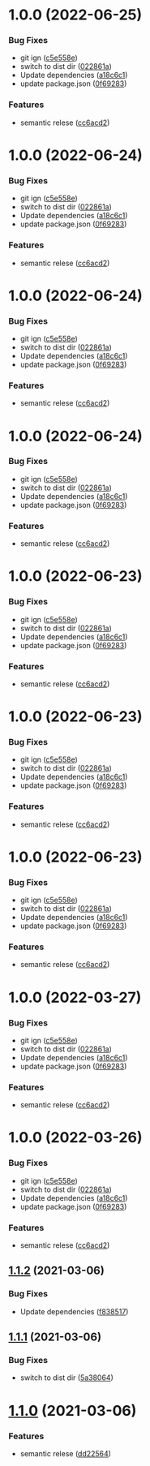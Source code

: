 # 1.0.0 (2022-06-25)


### Bug Fixes

* git ign ([c5e558e](https://github.com/awibox/react-promise-loader/commit/c5e558e03e8b8a3a4f10f2f17c9c46514cb0a899))
* switch to dist dir ([022861a](https://github.com/awibox/react-promise-loader/commit/022861ac08423330378fee4ddc6fa7e414bd575c))
* Update dependencies ([a18c6c1](https://github.com/awibox/react-promise-loader/commit/a18c6c1781ce8bf1b8d40129f595de75d111da5d))
* update package.json ([0f69283](https://github.com/awibox/react-promise-loader/commit/0f69283f9fa56d96476fec67705aca9ec858e927))


### Features

* semantic relese ([cc6acd2](https://github.com/awibox/react-promise-loader/commit/cc6acd215beb604e3c899267d7d9274fe9e9d399))

# 1.0.0 (2022-06-24)


### Bug Fixes

* git ign ([c5e558e](https://github.com/awibox/react-promise-loader/commit/c5e558e03e8b8a3a4f10f2f17c9c46514cb0a899))
* switch to dist dir ([022861a](https://github.com/awibox/react-promise-loader/commit/022861ac08423330378fee4ddc6fa7e414bd575c))
* Update dependencies ([a18c6c1](https://github.com/awibox/react-promise-loader/commit/a18c6c1781ce8bf1b8d40129f595de75d111da5d))
* update package.json ([0f69283](https://github.com/awibox/react-promise-loader/commit/0f69283f9fa56d96476fec67705aca9ec858e927))


### Features

* semantic relese ([cc6acd2](https://github.com/awibox/react-promise-loader/commit/cc6acd215beb604e3c899267d7d9274fe9e9d399))

# 1.0.0 (2022-06-24)


### Bug Fixes

* git ign ([c5e558e](https://github.com/awibox/react-promise-loader/commit/c5e558e03e8b8a3a4f10f2f17c9c46514cb0a899))
* switch to dist dir ([022861a](https://github.com/awibox/react-promise-loader/commit/022861ac08423330378fee4ddc6fa7e414bd575c))
* Update dependencies ([a18c6c1](https://github.com/awibox/react-promise-loader/commit/a18c6c1781ce8bf1b8d40129f595de75d111da5d))
* update package.json ([0f69283](https://github.com/awibox/react-promise-loader/commit/0f69283f9fa56d96476fec67705aca9ec858e927))


### Features

* semantic relese ([cc6acd2](https://github.com/awibox/react-promise-loader/commit/cc6acd215beb604e3c899267d7d9274fe9e9d399))

# 1.0.0 (2022-06-24)


### Bug Fixes

* git ign ([c5e558e](https://github.com/awibox/react-promise-loader/commit/c5e558e03e8b8a3a4f10f2f17c9c46514cb0a899))
* switch to dist dir ([022861a](https://github.com/awibox/react-promise-loader/commit/022861ac08423330378fee4ddc6fa7e414bd575c))
* Update dependencies ([a18c6c1](https://github.com/awibox/react-promise-loader/commit/a18c6c1781ce8bf1b8d40129f595de75d111da5d))
* update package.json ([0f69283](https://github.com/awibox/react-promise-loader/commit/0f69283f9fa56d96476fec67705aca9ec858e927))


### Features

* semantic relese ([cc6acd2](https://github.com/awibox/react-promise-loader/commit/cc6acd215beb604e3c899267d7d9274fe9e9d399))

# 1.0.0 (2022-06-23)


### Bug Fixes

* git ign ([c5e558e](https://github.com/awibox/react-promise-loader/commit/c5e558e03e8b8a3a4f10f2f17c9c46514cb0a899))
* switch to dist dir ([022861a](https://github.com/awibox/react-promise-loader/commit/022861ac08423330378fee4ddc6fa7e414bd575c))
* Update dependencies ([a18c6c1](https://github.com/awibox/react-promise-loader/commit/a18c6c1781ce8bf1b8d40129f595de75d111da5d))
* update package.json ([0f69283](https://github.com/awibox/react-promise-loader/commit/0f69283f9fa56d96476fec67705aca9ec858e927))


### Features

* semantic relese ([cc6acd2](https://github.com/awibox/react-promise-loader/commit/cc6acd215beb604e3c899267d7d9274fe9e9d399))

# 1.0.0 (2022-06-23)


### Bug Fixes

* git ign ([c5e558e](https://github.com/awibox/react-promise-loader/commit/c5e558e03e8b8a3a4f10f2f17c9c46514cb0a899))
* switch to dist dir ([022861a](https://github.com/awibox/react-promise-loader/commit/022861ac08423330378fee4ddc6fa7e414bd575c))
* Update dependencies ([a18c6c1](https://github.com/awibox/react-promise-loader/commit/a18c6c1781ce8bf1b8d40129f595de75d111da5d))
* update package.json ([0f69283](https://github.com/awibox/react-promise-loader/commit/0f69283f9fa56d96476fec67705aca9ec858e927))


### Features

* semantic relese ([cc6acd2](https://github.com/awibox/react-promise-loader/commit/cc6acd215beb604e3c899267d7d9274fe9e9d399))

# 1.0.0 (2022-06-23)


### Bug Fixes

* git ign ([c5e558e](https://github.com/awibox/react-promise-loader/commit/c5e558e03e8b8a3a4f10f2f17c9c46514cb0a899))
* switch to dist dir ([022861a](https://github.com/awibox/react-promise-loader/commit/022861ac08423330378fee4ddc6fa7e414bd575c))
* Update dependencies ([a18c6c1](https://github.com/awibox/react-promise-loader/commit/a18c6c1781ce8bf1b8d40129f595de75d111da5d))
* update package.json ([0f69283](https://github.com/awibox/react-promise-loader/commit/0f69283f9fa56d96476fec67705aca9ec858e927))


### Features

* semantic relese ([cc6acd2](https://github.com/awibox/react-promise-loader/commit/cc6acd215beb604e3c899267d7d9274fe9e9d399))

# 1.0.0 (2022-03-27)


### Bug Fixes

* git ign ([c5e558e](https://github.com/awibox/react-promise-loader/commit/c5e558e03e8b8a3a4f10f2f17c9c46514cb0a899))
* switch to dist dir ([022861a](https://github.com/awibox/react-promise-loader/commit/022861ac08423330378fee4ddc6fa7e414bd575c))
* Update dependencies ([a18c6c1](https://github.com/awibox/react-promise-loader/commit/a18c6c1781ce8bf1b8d40129f595de75d111da5d))
* update package.json ([0f69283](https://github.com/awibox/react-promise-loader/commit/0f69283f9fa56d96476fec67705aca9ec858e927))


### Features

* semantic relese ([cc6acd2](https://github.com/awibox/react-promise-loader/commit/cc6acd215beb604e3c899267d7d9274fe9e9d399))

# 1.0.0 (2022-03-26)


### Bug Fixes

* git ign ([c5e558e](https://github.com/awibox/react-promise-loader/commit/c5e558e03e8b8a3a4f10f2f17c9c46514cb0a899))
* switch to dist dir ([022861a](https://github.com/awibox/react-promise-loader/commit/022861ac08423330378fee4ddc6fa7e414bd575c))
* Update dependencies ([a18c6c1](https://github.com/awibox/react-promise-loader/commit/a18c6c1781ce8bf1b8d40129f595de75d111da5d))
* update package.json ([0f69283](https://github.com/awibox/react-promise-loader/commit/0f69283f9fa56d96476fec67705aca9ec858e927))


### Features

* semantic relese ([cc6acd2](https://github.com/awibox/react-promise-loader/commit/cc6acd215beb604e3c899267d7d9274fe9e9d399))

## [1.1.2](https://github.com/awibox/react-promise-loader/compare/v1.1.1...v1.1.2) (2021-03-06)


### Bug Fixes

* Update dependencies ([f838517](https://github.com/awibox/react-promise-loader/commit/f8385178bf5ae02b7c19cf87228f3c8f41b2bc7b))

## [1.1.1](https://github.com/awibox/react-promise-loader/compare/v1.1.0...v1.1.1) (2021-03-06)


### Bug Fixes

* switch to dist dir ([5a38064](https://github.com/awibox/react-promise-loader/commit/5a38064dba6e3a9b4b4866bf6040a46601e3c474))

# [1.1.0](https://github.com/awibox/react-promise-loader/compare/v1.0.1...v1.1.0) (2021-03-06)


### Features

* semantic relese ([dd22564](https://github.com/awibox/react-promise-loader/commit/dd22564dbfc9831ecc13872fd0710b87f19ff41a))

